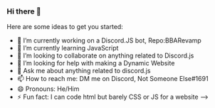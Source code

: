 ### Hi there 👋


Here are some ideas to get you started:

- 🔭 I’m currently working on a Discord.JS bot, Repo:BBARevamp
- 🌱 I’m currently learning JavaScript
- 👯 I’m looking to collaborate on anything related to Discord.js
- 🤔 I’m looking for help with making a Dynamic Website
- 💬 Ask me about anything related to discord.js
- 📫 How to reach me: DM me on Discord, Not Someone Else#1691
- 😄 Pronouns: He/Him
- ⚡ Fun fact: I can code html but barely CSS or JS for a website
-->
